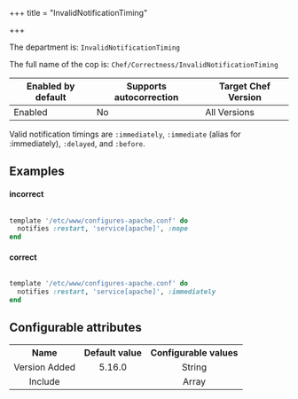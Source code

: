 +++
title = "InvalidNotificationTiming"

+++

<!-- This content is automatically generated. See https://github.com/chef/chef-web-docs/blob/main/generated/README.md -->

The department is: `InvalidNotificationTiming`

The full name of the cop is: `Chef/Correctness/InvalidNotificationTiming`

| Enabled by default | Supports autocorrection | Target Chef Version |
| --- | --- | --- |
| Enabled | No | All Versions |

Valid notification timings are `:immediately`, `:immediate` (alias for :immediately), `:delayed`, and `:before`.

## Examples


#### incorrect

```ruby

template '/etc/www/configures-apache.conf' do
  notifies :restart, 'service[apache]', :nope
end
```

#### correct

```ruby

template '/etc/www/configures-apache.conf' do
  notifies :restart, 'service[apache]', :immediately
end
```

## Configurable attributes

<table>
<tbody><tr>
<th>Name</th>
<th>Default value</th>
<th>Configurable values</th>
</tr>
<tr>
<td style="text-align:center">Version Added</td>
<td style="text-align:center">5.16.0</td>
<td style="text-align:center">String</td>
</tr>
<tr><td style="text-align:center">Include</td>
<td style="text-align:center"><ul>
</ul>
</td>
<td style="text-align:center">Array</td>
</tr></tbody></table>
